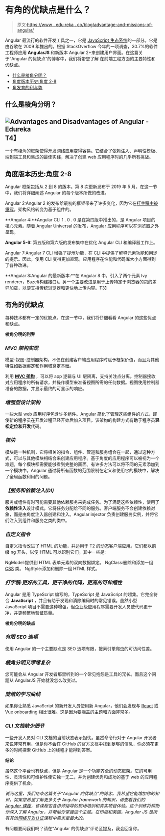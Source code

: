 # 有角的优缺点是什么？

> 原文:[https://www . edu reka . co/blog/advantage-and-missions-of-angular/](https://www.edureka.co/blog/advantages-and-disadvantages-of-angular/)

Angular 最流行的软件开发工具之一，它是 [JavaScript 生态系统](https://www.edureka.co/blog/javascript-tutorial/)的一部分。它是由谷歌在 2009 年推出的。根据 StackOverflow 今年的一项调查，30.7%的软件工程师应用 **AngularJS** 和新版本 Angular 2+来创建用户界面。在这篇关于“Angular 的优缺点”的博客中，我们将带您了解 在前端工程方面的主要特性和优缺点。

*   [什么是棱角分明？](#WhatisAngular)
*   [角度版本历史:角度 2-8](#versions)
*   [角发育的利与弊](#AdvantagesDisadvantages)

## **什么是棱角分明？**

## **![Advantages and Disadvantages of Angular - Edureka](../Images/d39fbadd9d37fd5d4d69ab5bf0a446ef.png)T4】**

一个有棱角的框架使得开发网络应用变得容易。它结合了依赖注入、声明性模板、端到端工具和集成的最佳实践，解决了创建 web 应用程序时的几乎所有挑战。

## **角度版本历史:角度 2-8**

Angular 框架包括从 2 到 8 的版本。第 8 次更新发布于 2019 年 5 月。在这一节中，我们将详细阐述 Angular 的每个版本所做的改进。

Angular 2:Angular 2 的发布给最初的框架带来了许多变化，因为它在[打字稿中被重写](https://www.edureka.co/blog/typescript-vs-javascript/)。架构风格转变为基于组件的。

**Angular 4:**Angular CLI 1 . 0 . 0 是在第四版中推出的，是 Angular 项目的核心元素。随着 Angular Universal 的发布，Angular 应用程序可以在浏览器之外呈现。

**Angular 5-6:** 第五版和第六版的发布集中在优化 Angular CLI 和编译器工作上。

Angular 7:Angular 7 CLI 增强了提示功能，在 CLI 中提供了解释元素功能和用途的提示。因此，使用 CLI 变得更加直观。应用程序在性能和代码库大小方面得到了各种改进。

**Angular 8:Angular 的最新版本:**在 Angular 8 中，引入了两个元素 Ivy renderer，Bazel(构建接口)。另一个主要改进是用于上传特定于浏览器的包的差异加载，以便支持传统浏览器和更快地上传内容。T3】

## **有角的优缺点**

每种技术都有一定的优缺点。在这一节中，我们将仔细看看 Angular 的这些优点和缺点。

**棱角分明的利弊**

### ***MVC 架构实现***

模型-视图-控制器架构，不仅在创建客户端应用程序时赋予框架价值，而且为其他特性如数据绑定和作用域奠定基础。

利用 [**MVC 架构**](https://www.edureka.co/blog/mvc-in-angularjs/) ，可以将 app 逻辑与 UI 层隔离，支持关注点分离。控制器接收对应用程序的所有请求，并操作模型来准备视图所需的任何数据。视图使用控制器准备的数据，并显示最终的可显示的响应。

### ***增强型设计架构***

一些大型 web 应用程序包含许多组件。Angular 简化了管理这些组件的方式，即使新的程序员在开发过程已经开始后加入项目。该架构的构建方式有助于程序员**轻松定位和开发**代码。

### ***模块***

模块是一种机制，它将相关的指令、组件、管道和服务组合在一起，通过这种方式，可以与其他模块相结合来创建应用程序。基于角度的应用程序可以被视为一个难题，每个模块都需要能够看到完整的画面。有许多方法可以将不同的元素添加到一个模块中。Angular 通过将所有函数的范围限制在定义和使用它的模块中，解决了全局函数利用的问题。

### ***【服务和依赖注入(DI)***

服务或组件有时可能需要其他依赖服务来完成任务。为了满足这些依赖性，使用了**依赖性注入**设计模式。它将任务分配给不同的服务。客户端服务不会创建依赖对象，而是由角度注入器创建和注入。Angular injector 负责创建服务实例，并将它们注入到组件和服务之类的类中。

### ***自定义指令***

自定义指令改进了 HTML 的功能，并适用于 T2 的动态客户端应用。它们都以前缀 ng 开头，以便 HTML 可以识别它们。其中一些是:

NgModel:提供到 HTML 表单元素的双向数据绑定。 NgClass:删除和添加一组 [CSS](https://www.edureka.co/blog/what-is-css/) 类。 NgStyle:添加和删除一组 HTML 样式。

### ***打字稿:更好的工具，更干净的代码，更高的可伸缩性***

Angular 是用 TypeScript 编写的，TypeScript 是 JavaScript 的超集。它完全符合 **JavaScript** ，并且有助于发现和消除编码时的常见错误。虽然小型 JavaScript 项目不需要这种增强，但企业级应用程序需要开发人员使代码更干净，并更频繁地验证质量。

**棱角分明的缺点**

### ***有限 SEO 选项***

使用 Angular 的一个主要缺点是 SEO 选项有限，搜索引擎爬虫的可访问性差。

### ***棱角分明又啰嗦复杂***

您可能会从 Angular 开发者那里听到的一个常见抱怨是工具的冗长。而且这个问题从 AngularJS 开始就没怎么改变过。

### ***陡峭的学习曲线***

如果你让熟悉 JavaScript 的新开发人员使用新 Angular，他们会发现与 [React](https://www.edureka.co/blog/what-is-react/) 或 Vue onboarding 相比很难。这是因为要涵盖的主题和方面非常多。

### ***CLI 文档缺少细节***

一些开发人员对 CLI 文档的当前状态表示担忧。虽然命令行对于 Angular 开发者来说非常有用，但是你不会在 GitHub 的官方文档中找到足够的信息，你必须花更多的时间探索 GitHub 上的线程才能得到答案。

**结论**

虽然这个平台也有缺点，但是 Angular 是一个功能齐全的动态框架。它的可用性、灵活性和可维护性使它独一无二，并为创建优秀和成功的基于 web 的应用程序提供了机会。

*说到这里，我们结束这篇关于“Angular 的优缺点”的博客。我希望它能增加你的知识。如果您希望了解更多关于 Angular framework 的知识，请查看我们的 [Angular 课程](https://www.edureka.co/angular-training)，该课程包含讲师指导的现场培训和真实项目体验。这个训练将帮助你深入了解 Angular，并帮助你掌握这个主题。在印度和美国，Angular JS 是所有其他[网络开发认证](https://www.edureka.co/complete-web-developer)课程中需求量最大的。*

有问题要问我们吗？请在“Angular 的优缺点”评论区提及，我会回复你。
